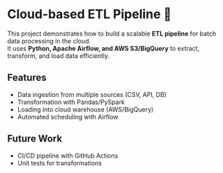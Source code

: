 # Cloud-based ETL Pipeline 🚀

This project demonstrates how to build a scalable **ETL pipeline** for batch data processing in the cloud.  
It uses **Python, Apache Airflow, and AWS S3/BigQuery** to extract, transform, and load data efficiently.  

## Features
- Data ingestion from multiple sources (CSV, API, DB)
- Transformation with Pandas/PySpark
- Loading into cloud warehouse (AWS/BigQuery)
- Automated scheduling with Airflow

## Future Work
- CI/CD pipeline with GitHub Actions
- Unit tests for transformations
